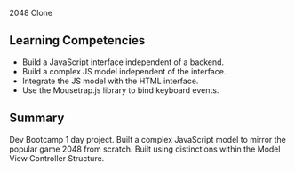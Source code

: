 2048 Clone

## Learning Competencies

* Build a JavaScript interface independent of a backend.
* Build a complex JS model independent of the interface.
* Integrate the JS model with the HTML interface.
* Use the Mousetrap.js library to bind keyboard events.

## Summary

Dev Bootcamp 1 day project.  Built a complex JavaScript model to mirror the popular game 2048 from scratch.  Built using distinctions within the Model View Controller Structure.  

